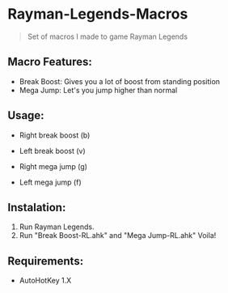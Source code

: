 # Rayman-Legends-Macros
> Set of macros I made to game Rayman Legends

## Macro Features:
 - Break Boost: Gives you a lot of boost from standing position
 - Mega Jump: Let's you jump higher than normal 
 
## Usage:
 - Right break boost (b)
 - Left break boost (v)
 
 - Right mega jump (g)
 - Left mega jump (f)

## Instalation:
1. Run Rayman Legends.
2. Run "Break Boost-RL.ahk" and "Mega Jump-RL.ahk"
Voila!

## Requirements:
 - AutoHotKey 1.X
